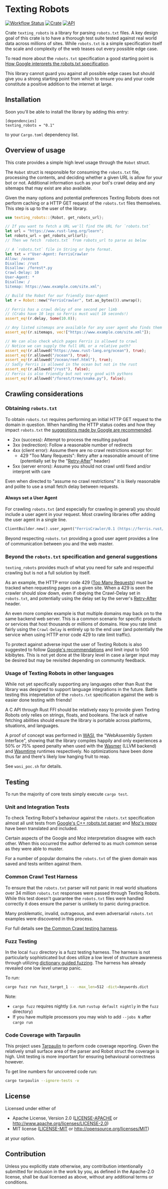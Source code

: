 # Texting Robots

[![Workflow Status](https://github.com/Smerity/texting_robots/workflows/ci/badge.svg)](https://github.com/Smerity/texting_robots/actions?query=ci)
[![Crate](https://img.shields.io/crates/v/texting_robots.svg)](https://crates.io/crates/texting_robots)
[![API](https://docs.rs/rand/badge.svg)](https://docs.rs/texting_robots/)

Crate `texting_robots` is a library for parsing `robots.txt` files.
A key design goal of this crate is to have a thorough test suite tested
against real world data across millions of sites. While `robots.txt` is a
simple specification itself the scale and complexity of the web teases out
every possible edge case.

To read more about the `robots.txt` specification a good starting point is
[How Google interprets the robots.txt specification][google-spec].

This library cannot guard you against all possible edge cases but should
give you a strong starting point from which to ensure you and your code
constitute a positive addition to the internet at large.

[google-spec]: https://developers.google.com/search/docs/advanced/robots/robots_txt

## Installation

Soon you'll be able to install the library by adding this entry:

```plain
[dependencies]
texting_robots = "0.1"
```

to your `Cargo.toml` dependency list.

## Overview of usage

This crate provides a simple high level usage through the `Robot` struct.

The `Robot` struct is responsible for consuming the `robots.txt` file,
processing the contents, and deciding whether a given URL is allow for
your bot or not. Additional information such as your bot's crawl delay
and any sitemaps that may exist are also available.

Given the many options and potential preferences Texting Robots does not
perform caching or a HTTP GET request of the `robots.txt` files themselves.
This step is up to the user of the library.

```rust
use texting_robots::{Robot, get_robots_url};

// If you want to fetch a URL we'll find the URL for `robots.txt`
let url = "https://www.rust-lang.org/learn";
let robots_url = get_robots_url(url);
// Then we fetch `robots.txt` from robots_url to parse as below

// A `robots.txt` file in String or byte format.
let txt = r"User-Agent: FerrisCrawler
Allow: /ocean
Disallow: /rust
Disallow: /forest*.py
Crawl-Delay: 10
User-Agent: *
Disallow: /
Sitemap: https://www.example.com/site.xml";

// Build the Robot for our friendly User-Agent
let r = Robot::new("FerrisCrawler", txt.as_bytes()).unwrap();

// Ferris has a crawl delay of one second per limb
// (Crabs have 10 legs so Ferris must wait 10 seconds!)
assert_eq!(r.delay, Some(10.0));

// Any listed sitemaps are available for any user agent who finds them
assert_eq!(r.sitemaps, vec!["https://www.example.com/site.xml"]);

// We can also check which pages Ferris is allowed to crawl
// Notice we can supply the full URL or a relative path?
assert_eq!(r.allowed("https://www.rust-lang.org/ocean"), true);
assert_eq!(r.allowed("/ocean"), true);
assert_eq!(r.allowed("/ocean/reef.html"), true);
// Sadly Ferris is allowed in the ocean but not in the rust
assert_eq!(r.allowed("/rust"), false);
// Ferris is also friendly but not very good with pythons
assert_eq!(r.allowed("/forest/tree/snake.py"), false);
```

## Crawling considerations

### Obtaining `robots.txt`

To obtain `robots.txt` requires performing an initial HTTP GET request to the
domain in question. When handling the HTTP status codes and how they impact `robots.txt`
the [suggestions made by Google are recommended][google-spec].

- 2xx (success): Attempt to process the resulting payload
- 3xx (redirection): Follow a reasonable number of redirects
- 4xx (client error): Assume there are no crawl restrictions except for:
  - 429 "Too Many Requests": Retry after a reasonable amount of time
  (potentially set by the "[Retry-After][mozilla-ra]" header)
- 5xx (server errors): Assume you should not crawl until fixed and/or interpret with care

Even when directed to "assume no crawl restrictions" it is likely reasonable and
polite to use a small fetch delay between requests.

#### Always set a User Agent

For crawling `robots.txt` (and especially for crawling in general) you should
include a user agent in your request. Most crawling libraries offer adding the
user agent in a single line.

```rust
ClientBuilder.new().user_agent("FerrisCrawler/0.1 (https://ferris.rust/about-this-robot)")...
```

Beyond respecting `robots.txt` providing a good user agent provides a line of
communication between you and the web master.

### Beyond the `robots.txt` specification and general suggestions

`texting_robots` provides much of what you need for safe and respectful
crawling but is not a full solution by itself.

As an example, the HTTP error code 429 ([Too Many Requests][mozilla-tmr]) must be
tracked when requesting pages on a given site. When a 429 is seen the crawler
should slow down, even if obeying the Crawl-Delay set in `robots.txt`, and
potentially using the delay set by the server's [Retry-After][mozilla-ra] header.

An even more complex example is that multiple domains may back on to the same
backend web server. This is a common scenario for specific products or services
that host thousands or millions of domains. How you rate limit fairly using the
`Crawl-Delay` is entirely up to the end user (and potentially the service when
using HTTP error code 429 to rate limit traffic).

To protect against adverse input the user of Texting Robots is also suggested to
follow [Google's recommendations][google-spec] and limit input to 500 kibibytes.
This is not yet done at the library level in case a larger input may be desired
but may be revisited depending on community feedback.

[mozilla-tmr]: https://developer.mozilla.org/en-US/docs/Web/HTTP/Status/429
[mozilla-ra]: https://developer.mozilla.org/en-US/docs/Web/HTTP/Headers/Retry-After

### Usage of Texting Robots in other languages

While not yet specifically supporting any languages other than Rust the
library was designed to support language integrations in the future. Battle
testing this intepretation of the `robots.txt` specification against the web is
easier done testing with friends!

A C API through Rust FFI should be relatively easy to provide given Texting Robots
only relies on strings, floats, and booleans. The lack of native fetching abilities
should ensure the library is portable across platforms, situations, and languages.

A proof of concept was performed in [WASI][wasi], the "WebAssembly System Interface",
showing that the library compiles happily and only experiences a 50% or 75% speed
penalty when used with the [Wasmer][wasmer] (LLVM backend) and [Wasmtime][wasmtime]
runtimes respectively. No optimizations have been done thus far and there's likely
low hanging fruit to reap.

See `wasi_poc.sh` for details.

[wasi]: https://wasi.dev/
[wasmer]: https://wasmer.io/
[wasmtime]: https://wasmtime.dev/

## Testing

To run the majority of core tests simply execute `cargo test`.

### Unit and Integration Tests

To check Texting Robot's behaviour against the `robots.txt` specification
almost all unit tests from [Google's C++ robots.txt parser][google-cpp] and
[Moz's reppy][moz-reppy] have been translated and included.

Certain aspects of the Google and Moz interpretation disagree with each other.
When this occurred the author deferred to as much common sense as they
were able to muster.

For a number of popular domains the `robots.txt` of the given domain was
saved and tests written against them.

[google-cpp]: https://github.com/google/robotstxt
[moz-reppy]: https://github.com/seomoz/reppy

### Common Crawl Test Harness

To ensure that the `robots.txt` parser will not panic in real world situations
over 34 million `robots.txt` responses were passed through Texting Robots.
While this test doesn't guarantee the `robots.txt` files were handled correctly
it does ensure the parser is unlikely to panic during practice.

Many problematic, invalid, outrageous, and even adversarial `robots.txt`
examples were discovered in this process.

For full details see [the Common Crawl testing harness][cc-test].

[cc-test]: https://github.com/Smerity/texting_robots_cc_test

### Fuzz Testing

In the local `fuzz` directory is a fuzz testing harness. The harness is not
particularly sophisticated but does utilize a low level of structure awareness
through utilizing [dictionary guided fuzzing][dgf]. The harness has already
revealed one low level unwrap panic.

To run:

```bash
cargo fuzz run fuzz_target_1 -- -max_len=512 -dict=keywords.dict
```

Note:

- `cargo fuzz` requires nightly (i.e. run `rustup default nightly` in the `fuzz` directory)
- If you have multiple processors you may wish to add `--jobs N` after `cargo run`

[dgf]: https://llvm.org/docs/LibFuzzer.html#dictionaries

### Code Coverage with Tarpaulin

This project uses [Tarpaulin](https://github.com/xd009642/tarpaulin) to perform
code coverage reporting. Given the relatively small surface area of the parser
and Robot struct the coverage is high. Unit testing is more important for ensuring
behavioural correctness however.

To get line numbers for uncovered code run:

```bash
cargo tarpaulin --ignore-tests -v
```


## License

Licensed under either of

 * Apache License, Version 2.0
   ([LICENSE-APACHE](LICENSE-APACHE) or http://www.apache.org/licenses/LICENSE-2.0)
 * MIT license
   ([LICENSE-MIT](LICENSE-MIT) or http://opensource.org/licenses/MIT)

at your option.

## Contribution

Unless you explicitly state otherwise, any contribution intentionally submitted
for inclusion in the work by you, as defined in the Apache-2.0 license, shall be
dual licensed as above, without any additional terms or conditions.
